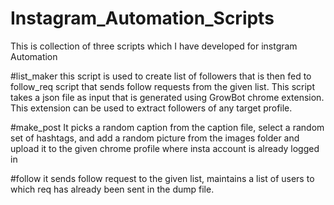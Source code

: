 # Instagram_Automation_Scripts

This is collection of three scripts which I have developed for instgram Automation


#list_maker
this script is used to create list of followers that is then fed to follow_req script that sends follow requests from the given list. This script takes a json file as input that is generated using GrowBot chrome extension. This extension can be used to extract followers of any target profile.

#make_post
It picks a random caption from the caption file, select a random set of hashtags, and add a random picture from the images folder and upload it to the given chrome profile where insta account is already logged in

#follow
it sends follow request to the given list, maintains a list of users to which req has already been sent in the dump file.
